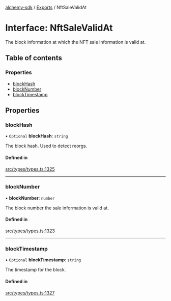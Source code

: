 [alchemy-sdk](../README.md) / [Exports](../modules.md) / NftSaleValidAt

# Interface: NftSaleValidAt

The block information at which the NFT sale information is valid at.

## Table of contents

### Properties

- [blockHash](NftSaleValidAt.md#blockhash)
- [blockNumber](NftSaleValidAt.md#blocknumber)
- [blockTimestamp](NftSaleValidAt.md#blocktimestamp)

## Properties

### blockHash

• `Optional` **blockHash**: `string`

The block hash. Used to detect reorgs.

#### Defined in

[src/types/types.ts:1325](https://github.com/alchemyplatform/alchemy-sdk-js/blob/432c999/src/types/types.ts#L1325)

___

### blockNumber

• **blockNumber**: `number`

The block number the sale information is valid at.

#### Defined in

[src/types/types.ts:1323](https://github.com/alchemyplatform/alchemy-sdk-js/blob/432c999/src/types/types.ts#L1323)

___

### blockTimestamp

• `Optional` **blockTimestamp**: `string`

The timestamp for the block.

#### Defined in

[src/types/types.ts:1327](https://github.com/alchemyplatform/alchemy-sdk-js/blob/432c999/src/types/types.ts#L1327)
